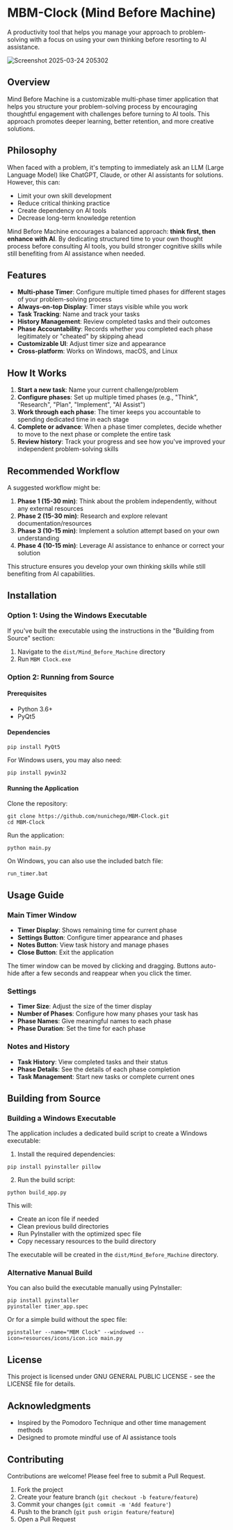# MBM-Clock (Mind Before Machine)

A productivity tool that helps you manage your approach to problem-solving with a focus on using your own thinking before resorting to AI assistance.

![Screenshot 2025-03-24 205302](https://github.com/user-attachments/assets/ae9a9383-7588-42e7-a024-eb477d81443b)

## Overview

Mind Before Machine is a customizable multi-phase timer application that helps you structure your problem-solving process by encouraging thoughtful engagement with challenges before turning to AI tools. This approach promotes deeper learning, better retention, and more creative solutions.

## Philosophy

When faced with a problem, it's tempting to immediately ask an LLM (Large Language Model) like ChatGPT, Claude, or other AI assistants for solutions. However, this can:

- Limit your own skill development
- Reduce critical thinking practice
- Create dependency on AI tools
- Decrease long-term knowledge retention

Mind Before Machine encourages a balanced approach: **think first, then enhance with AI**. By dedicating structured time to your own thought process before consulting AI tools, you build stronger cognitive skills while still benefiting from AI assistance when needed.

## Features

- **Multi-phase Timer**: Configure multiple timed phases for different stages of your problem-solving process
- **Always-on-top Display**: Timer stays visible while you work
- **Task Tracking**: Name and track your tasks
- **History Management**: Review completed tasks and their outcomes
- **Phase Accountability**: Records whether you completed each phase legitimately or "cheated" by skipping ahead
- **Customizable UI**: Adjust timer size and appearance
- **Cross-platform**: Works on Windows, macOS, and Linux

## How It Works

1. **Start a new task**: Name your current challenge/problem
2. **Configure phases**: Set up multiple timed phases (e.g., "Think", "Research", "Plan", "Implement", "AI Assist")
3. **Work through each phase**: The timer keeps you accountable to spending dedicated time in each stage
4. **Complete or advance**: When a phase timer completes, decide whether to move to the next phase or complete the entire task
5. **Review history**: Track your progress and see how you've improved your independent problem-solving skills

## Recommended Workflow

A suggested workflow might be:

1. **Phase 1 (15-30 min)**: Think about the problem independently, without any external resources
2. **Phase 2 (15-30 min)**: Research and explore relevant documentation/resources
3. **Phase 3 (10-15 min)**: Implement a solution attempt based on your own understanding
4. **Phase 4 (10-15 min)**: Leverage AI assistance to enhance or correct your solution

This structure ensures you develop your own thinking skills while still benefiting from AI capabilities.

## Installation 

### Option 1: Using the Windows Executable

If you've built the executable using the instructions in the "Building from Source" section:

1. Navigate to the `dist/Mind_Before_Machine` directory
2. Run `MBM Clock.exe`

### Option 2: Running from Source

#### Prerequisites

- Python 3.6+
- PyQt5

#### Dependencies

```
pip install PyQt5
```

For Windows users, you may also need:
```
pip install pywin32
```

#### Running the Application

Clone the repository:
```
git clone https://github.com/nunichego/MBM-Clock.git
cd MBM-Clock
```

Run the application:
```
python main.py
```

On Windows, you can also use the included batch file:
```
run_timer.bat
```

## Usage Guide

### Main Timer Window

- **Timer Display**: Shows remaining time for current phase
- **Settings Button**: Configure timer appearance and phases
- **Notes Button**: View task history and manage phases
- **Close Button**: Exit the application

The timer window can be moved by clicking and dragging. Buttons auto-hide after a few seconds and reappear when you click the timer.

### Settings

- **Timer Size**: Adjust the size of the timer display
- **Number of Phases**: Configure how many phases your task has
- **Phase Names**: Give meaningful names to each phase
- **Phase Duration**: Set the time for each phase

### Notes and History

- **Task History**: View completed tasks and their status
- **Phase Details**: See the details of each phase completion
- **Task Management**: Start new tasks or complete current ones

## Building from Source

### Building a Windows Executable

The application includes a dedicated build script to create a Windows executable:

1. Install the required dependencies:
```
pip install pyinstaller pillow
```

2. Run the build script:
```
python build_app.py
```

This will:
- Create an icon file if needed
- Clean previous build directories
- Run PyInstaller with the optimized spec file
- Copy necessary resources to the build directory

The executable will be created in the `dist/Mind_Before_Machine` directory.

### Alternative Manual Build

You can also build the executable manually using PyInstaller:

```
pip install pyinstaller
pyinstaller timer_app.spec
```

Or for a simple build without the spec file:

```
pyinstaller --name="MBM Clock" --windowed --icon=resources/icons/icon.ico main.py
```

## License

This project is licensed under GNU GENERAL PUBLIC LICENSE - see the LICENSE file for details.

## Acknowledgments

- Inspired by the Pomodoro Technique and other time management methods
- Designed to promote mindful use of AI assistance tools

## Contributing

Contributions are welcome! Please feel free to submit a Pull Request.

1. Fork the project
2. Create your feature branch (`git checkout -b feature/feature`)
3. Commit your changes (`git commit -m 'Add feature'`)
4. Push to the branch (`git push origin feature/feature`)
5. Open a Pull Request
